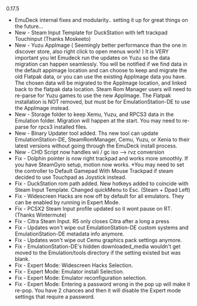 0.17.5

- EmuDeck internal fixes and modularity.. setting it up for great things on the future...
- New - Steam Input Template for DuckStation with left trackpad Touchinput (Thanks Moskeeto)
- New - Yuzu AppImage ( Seemingly better performance than the one in discover store, also right click to open menus work! )
  It is VERY important you let Emudeck run the updates on Yuzu so the
  data migration can happen seamlessly. You will be notified if we find data in the default appimage location
  and can choose to keep and migrate the old Flatpak data, or you can use the existing AppImage data you have.
  The chosen data will be migrated to the AppImage location, and linked back to the flatpak data location.
  Steam Rom Manager users will need to re-parse for Yuzu games to use the new AppImage.
  The Flatpak installation is NOT removed, but must be for EmulationStation-DE to use the AppImage instead.
- New - Storage folder to keep Xemu, Yuzu, and RPCS3 data in the Emulation folder. Migration will happen at the start.
  You may need to re-parse for rpcs3 installed files.
- New - Binary Updater tool added. Ths new tool can update EmulationStation-DE, SteamRomManager, Cemu, Yuzu, or Xenia
  to their latest versions without going through the EmuDeck install process.
- New - CHD Script now handles wii / gc iso --> rvz conversion
- Fix - Dolphin pointer is now right trackpad and works more smoothly. If you have SteamGyro setup, motion now works.
  \*You may need to set the controller to Default Gamepad With Mouse Trackpad if steam decided to use Touchpad as Joystick instead.
- Fix - DuckStation rom path added. New hotkeys added to coincide with Steam Input Template. Changed quickMenu to Esc. (Steam + Dpad Left)
- Fix - Widescreen Hacks are now off by default for all emulators. They can be enabled by running in Expert Mode.
- Fix - PCSX2 Steam Input profile updated so it wont pause on RT. (Thanks Wintermute)
- Fix - Citra Steam Input. R5 only closes Citra after a long a press
- Fix - Updates won't wipe out EmulationStation-DE custom systems and EmulationStation-DE metadata info anymore.
- Fix - Updates won't wipe out Cemu graphics pack settings anymore.
- Fix - EmulationStation-DE's hidden downloaded_media wouldn't get moved
  to the Emulation/tools directory if the setting existed but was blank.
- Fix - Expert Mode: Widescreen Hacks Selection.
- Fix - Expert Mode: Emulator install Selection.
- Fix - Expert Mode: Emulator reconfiguration selection.
- Fix - Expert Mode: Entering a password wrong in the pop up will make it re-pop.
  You have 2 chances and then it will disable the Expert mode settings that require a password.
